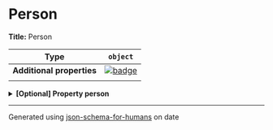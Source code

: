 # Person

**Title:** Person

| Type                      | `object`                                                                                                            |
| ------------------------- | ------------------------------------------------------------------------------------------------------------------- |
| **Additional properties** | [![badge](https://img.shields.io/badge/Any+type-allowed-green)](# "Additional Properties of any type are allowed.") |
|                           |                                                                                                                     |

<details>
<summary><strong> <a name="person"></a>[Optional] Property person</strong>  

</summary>
<blockquote>

| Type                      | `array`                                                                                                             |
| ------------------------- | ------------------------------------------------------------------------------------------------------------------- |
| **Additional properties** | [![badge](https://img.shields.io/badge/Any+type-allowed-green)](# "Additional Properties of any type are allowed.") |
|                           |                                                                                                                     |

**Description:** A list of people

| Each item of this array must be | Description   |
| ------------------------------- | ------------- |
| [person](#person_items)         | A human being |
|                                 |               |

### <a name="person_items"></a>person

| Type                      | `object`                                                                                                            |
| ------------------------- | ------------------------------------------------------------------------------------------------------------------- |
| **Additional properties** | [![badge](https://img.shields.io/badge/Any+type-allowed-green)](# "Additional Properties of any type are allowed.") |
| **Defined in**            | #/definitions/person                                                                                                |
|                           |                                                                                                                     |

**Description:** A human being

<details>
<summary><strong> <a name="person_items_children"></a>[Optional] Property children</strong>  

</summary>
<blockquote>

| Type                      | `array`                                                                                                             |
| ------------------------- | ------------------------------------------------------------------------------------------------------------------- |
| **Additional properties** | [![badge](https://img.shields.io/badge/Any+type-allowed-green)](# "Additional Properties of any type are allowed.") |
|                           |                                                                                                                     |

**Description:** The children they had

| Each item of this array must be        | Description   |
| -------------------------------------- | ------------- |
| [person](#person_items_children_items) | A human being |
|                                        |               |

##### <a name="person_items_children_items"></a>person

| Type                      | `object`                                                                                                            |
| ------------------------- | ------------------------------------------------------------------------------------------------------------------- |
| **Additional properties** | [![badge](https://img.shields.io/badge/Any+type-allowed-green)](# "Additional Properties of any type are allowed.") |
| **Same definition as**    | `[person](#person_items)`                                                                                           |
|                           |                                                                                                                     |

**Description:** A human being

</blockquote>
</details>

</blockquote>
</details>

----------------------------------------------------------------------------------------------------------------------------
Generated using [json-schema-for-humans](https://github.com/coveooss/json-schema-for-humans) on date